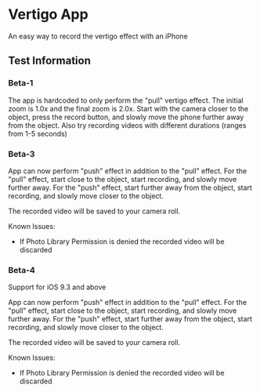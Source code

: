# Vertigo App

An easy way to record the vertigo effect with an iPhone

## Test Information

### Beta-1

The app is hardcoded to only perform the "pull" vertigo effect. The initial zoom is 1.0x and the final zoom is 2.0x. Start with the camera closer to the object, press the record button, and slowly move the phone further away from the object. Also try recording videos with different durations (ranges from 1-5 seconds)

### Beta-3

App can now perform "push" effect in addition to the "pull" effect. For the "pull" effect, start close to the object, start recording, and slowly move further away. For the "push" effect, start further away from the object, start recording, and slowly move closer to the object.

The recorded video will be saved to your camera roll.

Known Issues:
- If Photo Library Permission is denied the recorded video will be discarded

### Beta-4

Support for iOS 9.3 and above

App can now perform "push" effect in addition to the "pull" effect. For the "pull" effect, start close to the object, start recording, and slowly move further away. For the "push" effect, start further away from the object, start recording, and slowly move closer to the object.

The recorded video will be saved to your camera roll.

Known Issues:
- If Photo Library Permission is denied the recorded video will be discarded

